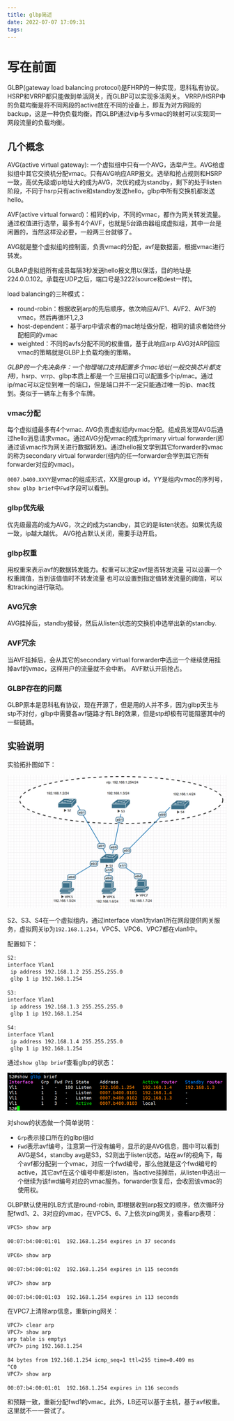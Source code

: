 ```yaml
---
title: glbp简述
date: 2022-07-07 17:09:31
tags:
---
```

# 写在前面
GLBP(gateway load balancing protocol)是FHRP的一种实现，思科私有协议。HSRP和VRRP都只能做到单活网关，而GLBP可以实现多活网关。
VRRP/HSRP中的负载均衡是将不同网段的active放在不同的设备上，即互为对方网段的backup，这是一种伪负载均衡。而GLBP通过vip与多vmac的映射可以实现同一网段流量的负载均衡。
<!--more-->
## 几个概念

AVG(active virtual gateway): 一个虚拟组中只有一个AVG，选举产生。AVG给虚拟组中其它交换机分配vmac。只有AVG响应ARP报文。选举和抢占规则和HSRP一致，高优先级或ip地址大的成为AVG，次优的成为standby，剩下的处于listen阶段，不同于hsrp只有active和standby发送hello，glbp中所有交换机都发送hello。

AVF(active virtual forward)：相同的vip，不同的vmac，都作为网关转发流量。通过权值进行选举，最多有4个AVF，也就是5台路由器组成虚拟组，其中一台是闲置的，当然这样没必要，一般两三台就够了。

AVG就是整个虚拟组的控制面，负责vmac的分配，avf是数据面，根据vmac进行转发。

GLBAP虚拟组所有成员每隔3秒发送hello报文用以保活，目的地址是224.0.0.102。承载在UDP之后，端口号是3222(source和dest一样)。

load balancing的三种模式：
- round-robin：根据收到arp的先后顺序，依次响应AVF1、AVF2、AVF3的vmac，然后再循环1,2,3
- host-dependent：基于arp中请求者的mac地址做分配，相同的请求者始终分配相同的vmac
- weighted：不同的avfs分配不同的权重值，基于此响应arp
AVG对ARP回应vmac的策略就是GLBP上负载均衡的策略。

*GLBP的一个先决条件：一个物理端口支持配置多个mac地址(一般交换芯片都支持)*，hsrp、vrrp、glbp本质上都是一个三层接口可以配置多个ip/mac。通过ip/mac可以定位到唯一的端口，但是端口并不一定只能通过唯一的ip、mac找到。类似于一辆车上有多个车牌。

### vmac分配
每个虚拟组最多有4个vmac. AVG负责虚拟组内vmac分配。组成员发现AVG后通过hello消息请求vmac。通过AVG分配vmac的成为primary virtual forwarder(即通过该vmac作为网关进行数据转发)。通过hello报文学到其它forwarder的vmac的称为secondary virtual forwarder(组内的任一forwarder会学到其它所有forwarder对应的vmac)。

`0007.b400.XXYY`是vmac的组成形式，XX是group id，YY是组内vmac的序列号，`show glbp brief`中`Fwd`字段可以看到。

### glbp优先级
优先级最高的成为AVG，次之的成为standby，其它的是listen状态。如果优先级一致，ip越大越优。
AVG抢占默认关闭，需要手动开启。

### glbp权重
用权重来表示avf的数据转发能力。权重可以决定avf是否转发流量
可以设置一个权重阈值，当到该值值时不转发流量
也可以设置到指定值转发流量的阈值，可以和tracking进行联动。

### AVG冗余
AVG挂掉后，standby接替，然后从listen状态的交换机中选举出新的standby.

### AVF冗余
当AVF挂掉后，会从其它的secondary virtual forwarder中选出一个继续使用挂掉avf的vmac，这样用户的流量就不会中断。
AVF默认开启抢占。

### GLBP存在的问题
GLBP原本是思科私有协议，现在开源了，但是用的人并不多，因为glbp天生与stp不对付，glbp中需要各avf链路才有LB的效果，但是stp却极有可能阻塞其中的一些链路。

## 实验说明
实验拓扑图如下：

![](https://github.com/Rancho333/pictures_hub/blob/master/non_auto/glbp_basic_topology.png?raw=true)

S2、S3、S4在一个虚拟组内，通过interface vlan1为vlan1所在网段提供网关服务，虚拟网关ip为`192.168.1.254`，VPC5、VPC6、VPC7都在vlan1中。

配置如下：
```
S2:
interface Vlan1
 ip address 192.168.1.2 255.255.255.0
 glbp 1 ip 192.168.1.254

S3:
interface Vlan1
 ip address 192.168.1.3 255.255.255.0
 glbp 1 ip 192.168.1.254

S4:
interface Vlan1
 ip address 192.168.1.4 255.255.255.0
 glbp 1 ip 192.168.1.254
```
通过`show glbp brief`查看glbp的状态：

![](https://github.com/Rancho333/pictures_hub/blob/master/non_auto/glbp_show_brief.png?raw=true)

对show的状态做一个简单说明：
- `Grp`表示接口所在的glbp组id
- `Fwd`表示avf编号，注意第一行没有编号，显示的是AVG信息，图中可以看到AVG是S4，standby avg是S3，S2则出于listen状态。站在avf的视角下，每个avf都分配到一个vmac，对应一个fwd编号，那么他就是这个fwd编号的active，其它avf在这个编号中都是listen，当active挂掉后，从listen中选出一个继续为该fwd编号对应的vmac服务。forwarder恢复后，会收回该vmac的使用权。

GLBP默认使用的LB方式是round-robin, 即根据收到arp报文的顺序，依次循环分配fwd1、2、3对应的vmac，在VPC5、6、7上依次ping网关，查看arp表项：
```
VPC5> show arp

00:07:b4:00:01:01  192.168.1.254 expires in 37 seconds

VPC6> show arp

00:07:b4:00:01:02  192.168.1.254 expires in 115 seconds

VPC7> show arp

00:07:b4:00:01:03  192.168.1.254 expires in 113 seconds
```
在VPC7上清除arp信息，重新ping网关：
```
VPC7> clear arp
VPC7> show arp
arp table is emptys
VPC7> ping 192.168.1.254

84 bytes from 192.168.1.254 icmp_seq=1 ttl=255 time=0.409 ms
^C0
VPC7> show arp

00:07:b4:00:01:01  192.168.1.254 expires in 116 seconds
```
和预期一致，重新分配fwd1的vmac。此外，LB还可以基于主机，基于avf权重。这里就不一一尝试了。